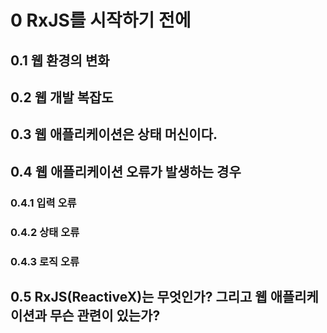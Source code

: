 # 0 RxJS를 시작하기 전에

## 0.1 웹 환경의 변화

## 0.2 웹 개발 복잡도

## 0.3 웹 애플리케이션은 상태 머신이다.

## 0.4 웹 애플리케이션 오류가 발생하는 경우

### 0.4.1 입력 오류

### 0.4.2 상태 오류

### 0.4.3 로직 오류

## 0.5 RxJS(ReactiveX)는 무엇인가? 그리고 웹 애플리케이션과 무슨 관련이 있는가?
